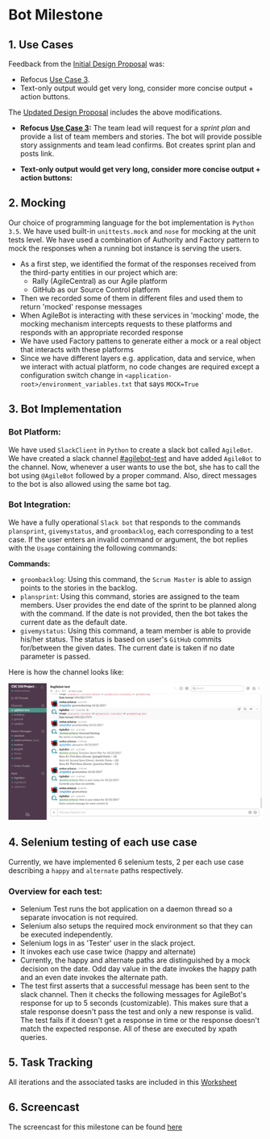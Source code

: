 # Bot Milestone

## 1. Use Cases
Feedback from the [Initial Design Proposal](../../999fa26cb55d864fafe9adfea8fa3bc60f84bf38/Design/Design.md) was:
* Refocus [Use Case 3](../../999fa26cb55d864fafe9adfea8fa3bc60f84bf38/Design/Design.md#use-case-3-backlog-grooming).
* Text-only output would get very long, consider more concise output + action buttons.

The [Updated Design Proposal](../Design/Design.md) includes the above modifications.
* **Refocus [Use Case 3](../Design/Design.md#use-case-3-backlog-grooming):** The team lead will request for a *sprint plan* and provide a list of team members and stories. The bot will provide possible story assignments and team lead confirms. Bot creates sprint plan and posts link.

* **Text-only output would get very long, consider more concise output + action buttons:**

## 2. Mocking
<!-- Authority pattern -->
Our choice of programming language for the bot implementation is `Python 3.5`. We have used built-in `unittests.mock` and `nose` for mocking at the unit tests level. We have used a combination of Authority and Factory pattern to mock the responses when a running bot instance is serving the users.

- As a first step, we identified the format of the responses received from the third-party entities in our project which are:
    - Rally (AgileCentral) as our Agile platform
    - GitHub as our Source Control platform
- Then we recorded some of them in different files and used them to return 'mocked' response messages
- When AgileBot is interacting with these services in 'mocking' mode, the mocking mechanism intercepts requests to these platforms and responds with an appropriate recorded response
- We have used Factory pattens to generate either a mock or a real object that interacts with these platforms
- Since we have different layers e.g. application, data and service, when we interact with actual platform, no code changes are required except a configuration switch change in `<application-root>/environment_variables.txt` that says `MOCK=True`

## 3. Bot Implementation
### Bot Platform:
We have used `SlackClient` in `Python` to create a slack bot called `AgileBot`. We have created a slack channel [#agilebot-test](https://csc510project.slack.com/messages/agilebot-test/) and have added `AgileBot` to the channel. Now, whenever a user wants to use the bot, she has to call the bot using `@AgileBot` followed by a proper command. Also, direct messages to the bot is also allowed using the same bot tag.

### Bot Integration:
We have a fully operational `Slack bot` that responds to the commands `plansprint`, `givemystatus`, and `groombacklog`, each corresponding to a test case. If the user enters an invalid command or argument, the bot replies with the `Usage` containing the following commands:

**Commands:**
  * `groombacklog`: Using this command, the `Scrum Master` is able to assign points to the stories in the backlog.
  * `plansprint`: Using this command, stories are assigned to the team members. User provides the end date of the sprint to be planned along with the command. If the date is not provided, then the bot takes the current date as the default date.
  * `givemystatus`: Using this command, a team member is able to provide his/her status. The status is based on user's `GitHub` commits for/between the given dates. The current date is taken if no date parameter is passed.

  
  Here is how the channel looks like:  
    
  ![Bot Platform](../Bot/bot_platform.PNG)
  

## 4. Selenium testing of each use case
Currently, we have implemented 6 selenium tests, 2 per each use case describing a `happy` and `alternate` paths respectively.

### Overview for each test:
* Selenium Test runs the bot application on a daemon thread so a separate invocation is not required.
* Selenium also setups the required mock environment so that they can be executed independently.
* Selenium logs in as 'Tester' user in the slack project.
* It invokes each use case twice (happy and alternate)
* Currently, the happy and alternate paths are distinguished by a mock decision on the date. Odd day value in the date invokes the happy path and an even date invokes the alternate path.
* The test first asserts that a successful message has been sent to the slack channel. Then it checks the following messages for AgileBot's response for up to 5 seconds (customizable). This makes sure that a stale response doesn't pass the test and only a new response is valid. The test fails if it doesn't get a response in time or the response doesn't match the expected response. All of these are executed by xpath queries.

## 5. Task Tracking
All iterations and the associated tasks are included in this [Worksheet](WORKSHEET.md)

## 6. Screencast
The screencast for this milestone can be found [here]()

